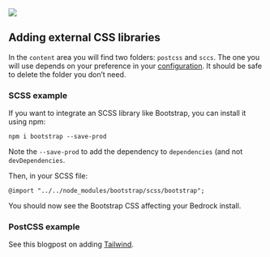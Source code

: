 <img src="http://placehold.it/400x400" />
<h2>Adding external CSS libraries</h2>

<p>In the <code>content</code> area you will find two folders: <code>postcss</code> and <code>sccs</code>. The one you will use depends on your preference in your <a href="http://bedrockapp.org/documentation/configuration/">configuration</a>. It should be safe to delete the folder you don’t need.</p>



<h3>SCSS example</h3>



<p>If you want to integrate an SCSS library like Bootstrap, you can install it using npm:</p>



<pre class="wp-block-code"><code>npm i bootstrap --save-prod</code></pre>



<p>Note the <code>--save-prod</code> to add the dependency to <code>dependencies</code> (and not <code>devDependencies</code>.</p>



<p>Then, in your SCSS file:</p>



<pre class="wp-block-code"><code>@import "../../node_modules/bootstrap/scss/bootstrap";</code></pre>



<p>You should now see the Bootstrap CSS affecting your Bedrock install.</p>



<h3>PostCSS example</h3>



<p>See this blogpost on adding <a href="https://bedrockapp.org/2021/06/17/how-to-add-tailwind-to-bedrock/">Tailwind</a>.</p>
